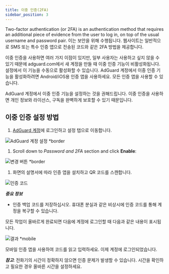 ```yaml
---
title: 이중 인증(2FA)
sidebar_position: 3
---
```


Two-factor authentication (or 2FA) is an authentication method that requires an additional piece of evidence from the user to log in, on top of the usual username and password pair. 이는 보안을 위해 수행됩니다. 웹사이트는 일반적으로 SMS 또는 특수 인증 앱으로 전송된 코드와 같은 2FA 방법을 제공합니다.

이중 인증을 사용하면 여러 가지 이점이 있지만, 일부 사용자는 사용하고 싶지 않을 수 있기 때문에 adguard.com에서 새 계정을 만들 때 이중 인증 기능이 비활성화됩니다. 설정에서 이 기능을 수동으로 활성화할 수 있습니다. AdGuard 계정에서 이중 인증 기능을 활성화하려면 Android/iOS용 인증 앱을 사용하세요. 모든 인증 앱을 사용할 수 있습니다.

AdGuard 계정에서 이중 인증 기능을 설정하는 것을 권해드립니다. 이중 인증을 사용하면 개인 정보와 라이선스, 구독을 완벽하게 보호할 수 있기 때문입니다.

## 이중 인증 설정 방법

1. [AdGuard 계정](https://auth.adguard.com/login.html)에 로그인하고 설정 탭으로 이동합니다.

![AdGuard 계정 설정 *border](https://cdn.adtidy.org/content/kb/ad_blocker/general/account_settings.png)

1. Scroll down to *Password and 2FA* section and click **Enable**:

![변경 버튼 *border](https://cdn.adtidy.org/content/kb/ad_blocker/general/2fa_new.png)

1. 화면의 설명서에 따라 인증 앱을 설치하고 QR 코드를 스캔합니다.

![인증 코드](https://cdn.adtidy.org/content/kb/ad_blocker/general/2fa_enable.png)

***중요 정보***

- 인증 백업 코드를 저장하십시오. 휴대폰 분실과 같은 비상시에 인증 코드를 통해 계정을 복구할 수 있습니다.

모든 작업이 올바르게 완료되면 다음에 계정에 로그인할 때 다음과 같은 내용이 표시됩니다.

![결과 *mobile](https://cdn.adtidy.org/content/kb/ad_blocker/general/2fa_success.png)

모바일 인증 앱을 사용하여 코드를 읽고 입력하세요. 이제 계정에 로그인되었습니다.

***참고***: 전화기의 시간이 정확하지 않으면 인증 문제가 발생할 수 있습니다. 시간을 확인하고 필요한 경우 올바른 시간을 설정하세요.
